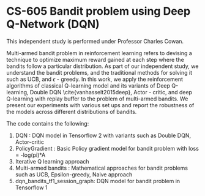 # CS-605 Bandit problem using Deep Q-Network (DQN)

This independent study is performed under Professor Charles Cowan. 


Multi-armed bandit problem in reinforcement learning refers to devising a technique to optimize maximum reward gained at each step where the bandits follow a particular distribution. As part of our independent study, we understand the bandit problems, and the traditional methods for solving it such as UCB, and $\epsilon$ - greedy. In this work, we apply the reinforcement algorithms of classical Q-learning model and its variants of Deep Q-learning, Double DQN \cite{vanhasselt2015deep}, Actor - critic, and deep Q-learning with replay buffer to the problem of multi-armed bandits. We present our experiments with various set ups and report the robustness of the models across different distributions of bandits. 


The code contains the following:
1. DQN : DQN model in Tensorflow 2 with variants such as Double DQN, Actor-critic
2. PolicyGradient : Basic Policy gradient model for bandit problem with loss = -log(pi)*A
3. Iterative Q learning approach
4. Multi-armed bandits : Mathematical approaches for bandit problems such as UCB, Epsilon-greedy, Naive approach
5. dqn_bandits_tf1_session_graph: DQN model for bandit problem in Tensorflow 1 
